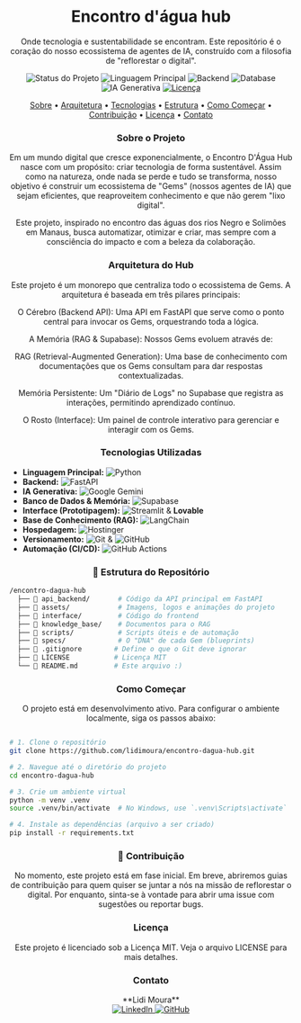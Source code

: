 <div align="center">

# Encontro d'água hub 
Onde tecnologia e sustentabilidade se encontram. Este repositório é o coração do nosso ecossistema de agentes de IA, construído com a filosofia de "reflorestar o digital".

</div>

<p align="center">
  <img src="https://img.shields.io/badge/Status-Em%20Desenvolvimento-778899" alt="Status do Projeto">
  <img src="https://img.shields.io/badge/Linguagem-Python-556B2F?logo=python&logoColor=white" alt="Linguagem Principal">
  <img src="https://img.shields.io/badge/Backend-FastAPI-556B2F?logo=fastapi&logoColor=white" alt="Backend">
  <img src="https://img.shields.io/badge/Database-Supabase-A0522D?logo=supabase&logoColor=white" alt="Database">
  <img src="https://img.shields.io/badge/AI-Google%20Gemini-C46210?logo=google&logoColor=white" alt="IA Generativa">
  <a href="LICENSE">
    <img src="https://img.shields.io/badge/License-MIT-yellow.svg" alt="Licença">
  </a>
</p>

<p align="center">
<a href="#-sobre-o-projeto">Sobre</a> •
<a href="#-arquitetura-do-hub">Arquitetura</a> •
<a href="#-tecnologias-utilizadas">Tecnologias</a> •
<a href="#-estrutura-do-repositório">Estrutura</a> •
<a href="#-como-começar">Como Começar</a> •
<a href="#-contribuição">Contribuição</a> •
<a href="#-licença">Licença</a> •
<a href="#-contato">Contato</a>
</p>

<h3 align= "center"> Sobre o Projeto </h3>
<div align= "center">Em um mundo digital que cresce exponencialmente, o Encontro D'Água Hub nasce com um propósito: criar tecnologia de forma sustentável. Assim como na natureza, onde nada se perde e tudo se transforma, nosso objetivo é construir um ecossistema de "Gems" (nossos agentes de IA) que sejam eficientes, que reaproveitem conhecimento e que não gerem "lixo digital".

Este projeto, inspirado no encontro das águas dos rios Negro e Solimões em Manaus, busca automatizar, otimizar e criar, mas sempre com a consciência do impacto e com a beleza da colaboração. </div>

<h3 align= "center"> Arquitetura do Hub </h3>
<div align= "center">Este projeto é um monorepo que centraliza todo o ecossistema de Gems. A arquitetura é baseada em três pilares principais:

O Cérebro (Backend API): Uma API em FastAPI que serve como o ponto central para invocar os Gems, orquestrando toda a lógica.

A Memória (RAG & Supabase): Nossos Gems evoluem através de:

RAG (Retrieval-Augmented Generation): Uma base de conhecimento com documentações que os Gems consultam para dar respostas contextualizadas.

Memória Persistente: Um "Diário de Logs" no Supabase que registra as interações, permitindo aprendizado contínuo.

O Rosto (Interface): Um painel de controle interativo para gerenciar e interagir com os Gems. </div>

<h3 align= "center"> Tecnologias Utilizadas </h3>
<div align= "justify">
  
-   **Linguagem Principal:** ![Python](https://img.shields.io/badge/Python-556B2F?style=for-the-badge&logo=python&logoColor=white)
-   **Backend:** ![FastAPI](https://img.shields.io/badge/FastAPI-556B2F?style=for-the-badge&logo=fastapi&logoColor=white)
-   **IA Generativa:** ![Google Gemini](https://img.shields.io/badge/Google%20Gemini-C46210?style=for-the-badge&logo=google&logoColor=white)
-   **Banco de Dados & Memória:** ![Supabase](https://img.shields.io/badge/Supabase-A0522D?style=for-the-badge&logo=supabase&logoColor=white)
-   **Interface (Prototipagem):** ![Streamlit](https://img.shields.io/badge/Streamlit-C46210?style=for-the-badge&logo=streamlit&logoColor=white) & **Lovable**
-   **Base de Conhecimento (RAG):** ![LangChain](https://img.shields.io/badge/LangChain-556B2F?style=for-the-badge&logo=langchain&logoColor=white)
-   **Hospedagem:** ![Hostinger](https://img.shields.io/badge/Hostinger-A0522D?style=for-the-badge&logo=hostinger&logoColor=white)
-   **Versionamento:** ![Git](https://img.shields.io/badge/Git-778899?style=for-the-badge&logo=git&logoColor=white) & ![GitHub](https://img.shields.io/badge/GitHub-778899?style=for-the-badge&logo=github&logoColor=white)
-   **Automação (CI/CD):** ![GitHub Actions](https://img.shields.io/badge/GitHub%20Actions-778899?style=for-the-badge&logo=githubactions&logoColor=white)</div>

<h3 align= "center"> 📁 Estrutura do Repositório </h3>

```bash
/encontro-dagua-hub
  ├── 📂 api_backend/       # Código da API principal em FastAPI
  ├── 📂 assets/            # Imagens, logos e animações do projeto
  ├── 📂 interface/         # Código do frontend
  ├── 📂 knowledge_base/    # Documentos para o RAG
  ├── 📂 scripts/           # Scripts úteis e de automação
  ├── 📂 specs/             # O "DNA" de cada Gem (blueprints)
  ├── 📄 .gitignore        # Define o que o Git deve ignorar
  ├── 📄 LICENSE           # Licença MIT
  └── 📄 README.md         # Este arquivo :)
  ```

<h3 align= "center"> Como Começar </h3>
<div align= "center"> O projeto está em desenvolvimento ativo. Para configurar o ambiente localmente, siga os passos abaixo: </div>

``` bash

# 1. Clone o repositório
git clone https://github.com/lidimoura/encontro-dagua-hub.git

# 2. Navegue até o diretório do projeto
cd encontro-dagua-hub

# 3. Crie um ambiente virtual
python -m venv .venv
source .venv/bin/activate  # No Windows, use `.venv\Scripts\activate`

# 4. Instale as dependências (arquivo a ser criado)
pip install -r requirements.txt
```
<h3 align= "center"> 🤝 Contribuição </h3>
<div align= "center">No momento, este projeto está em fase inicial. Em breve, abriremos guias de contribuição para quem quiser se juntar a nós na missão de reflorestar o digital. Por enquanto, sinta-se à vontade para abrir uma issue com sugestões ou reportar bugs. </div>

<h3 align= "center">  Licença </h3>
<div align= "center">Este projeto é licenciado sob a Licença MIT. Veja o arquivo LICENSE para mais detalhes.

<h3 align= "center">  Contato </h3>
<div align="center">
<p align="center">
  **Lidi Moura**
  <br>
  <a href="https://www.linkedin.com/in/lidimoura/">
    <img src="https://img.shields.io/badge/LinkedIn-6699CC?style=for-the-badge&logo=linkedin&logoColor=white" alt="LinkedIn">
  </a>
  <a href="https://github.com/lidimoura">
    <img src="https://img.shields.io/badge/GitHub-778899?style=for-the-badge&logo=github&logoColor=white" alt="GitHub">
  </a>
</p>
